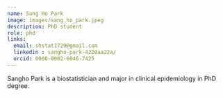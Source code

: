 ```yaml
---
name: Sang Ho Park
image: images/sang_ho_park.jpeg
description: PhD student
role: phd
links:
  email: shstat1729@gmail.com
  linkedin : sangho-park-4220aa22a/
  orcid: 0000-0002-6046-7425
---
```


Sangho Park is a biostatistician and major in clinical epidemiology in PhD degree.